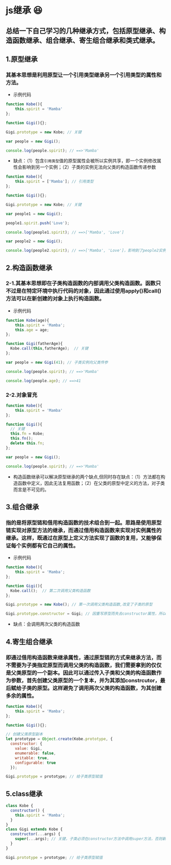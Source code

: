 # js继承 😆

## 总结一下自己学习的几种继承方式，包括原型继承、构造函数继承、组合继承、寄生组合继承和类式继承。

## 1.原型继承

### 其基本思想是利用原型让一个引用类型继承另一个引用类型的属性和方法。

- 示例代码
```js
function Kobe(){
    this.spirit = 'Mamba'
};

function Gigi(){};

Gigi.prototype = new Kobe; // 关键

var people = new Gigi();

console.log(people.spirit); // ==>'Mamba'

```

- 缺点：（1）包含`引用类型`值的原型属性会被所以实例共享，即一个实例修改属性会影响到另一个实例；（2）子类的实例无法向父类的构造函数传递参数
```js
function Kobe(){
    this.spirit = ['Mamba']; // 引用类型
};

function Gigi(){};

Gigi.prototype = new Kobe; // 关键

var people1 = new Gigi();

people1.spirit.push('Love');

console.log(people1.spirit); // ==>['Mamba', 'Love']

var people2 = new Gigi();

console.log(people2.spirit); // ==>['Mamba', 'Love']，影响到了people2实例

```
## 2.构造函数继承

### 2-1.其基本思想即在子类构造函数的内部调用父类构造函数。函数只不过是在特定环境中执行代码的对象，因此通过使用apply()和call()方法可以在新创建的对象上执行构造函数。

- 示例代码

```js
function Kobe(age){
    this.spirit = 'Mamba';
    this.age = age;
};

function Gigi(fatherAge){
  Kobe.call(this,fatherAge);  // 关键
};

var people = new Gigi(41); // 子类实例向父类传参

console.log(people.spirit); // ==>'Mamba'

console.log(people.age); // ==>41


```

### 2-2.对象冒充

```js
function Kobe(){
    this.spirit = 'Mamba'
};

function Gigi(){
  // 关键
  this.fn = Kobe;
  this.fn();
  delete this.fn;
};

var people = new Gigi();

console.log(people.spirit); // ==>'Mamba'

```



- 构造函数继承可以解决原型继承的两个缺点,但同时存在缺点：（1）方法都在构造函数中定义，因此无法复用函数；（2）在父类的原型中定义的方法，对子类而言是不可见的。

## 3.组合继承

### 指的是将原型链和借用构造函数的技术组合到一起。思路是使用原型链实现对原型方法的继承，而通过借用构造函数来实现对实例属性的继承。这样，既通过在原型上定义方法实现了函数的复用，又能够保证每个实例都有它自己的属性。

- 示例代码

```js
function Kobe(){
    this.spirit = 'Mamba';
};

function Gigi(){
  Kobe.call();  // 第二次调用父类构造函数
};

Gigi.prototype = new Kobe(); // 第一次调用父类构造函数,改变了子类的原型

Gigi.prototype.constructor = Gigi; // 因重写原型而失去constructor属性，所以要对constrcutor重新赋值

```
- 缺点：会调用两次父类的构造函数

## 4.寄生组合继承

### 即通过借用构造函数来继承属性，通过原型链的方式来继承方法，而不需要为子类指定原型而调用父类的构造函数，我们需要拿到的仅仅是父类原型的一个副本。因此可以通过传入子类和父类的构造函数作为参数，首先创建父类原型的一个复本，并为其添加constrcutor，最后赋给子类的原型。这样避免了调用两次父类的构造函数，为其创建多余的属性。

```js
function Kobe(){
    this.spirit = 'Mamba';
};

function Gigi(){};

// 创建父类原型副本
let prototype = Object.create(Kobe.prototype, {
  constructor: {
    value: Gigi,
    enumerable: false,
    writable: true,
    configurable: true
  }); 

Gigi.prototype = prototype; // 给子类原型赋值

```
## 5.class继承

```js
class Kobe {
  constructor() {
    this.spirit = 'Mamba';
  }
}
class Gigi extends Kobe {
  constructor(...args) {
    super(...args); // 关键，子类必须在constructor方法中调用super方法，否则新建实例时会报错。这是因为子类自己的this对象必须先通过父类的构造函数完成塑造
  }
}

Gigi.prototype = prototype; // 给子类原型赋值

```